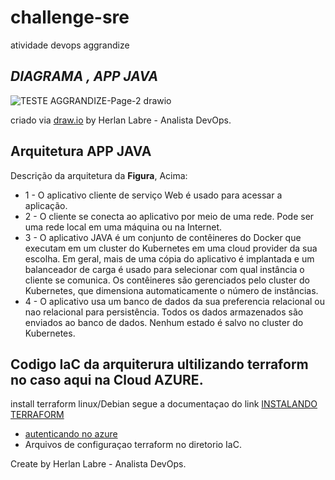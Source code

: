 # challenge-sre
atividade devops aggrandize
## _DIAGRAMA , APP JAVA_

![TESTE AGGRANDIZE-Page-2 drawio](https://user-images.githubusercontent.com/86301028/178385715-171c38ff-866b-4be7-a545-0a1b8482ccc8.png)

criado via [draw.io](https://draw.io/) by Herlan Labre - Analista DevOps.

## Arquitetura APP JAVA

Descrição da arquitetura da  **Figura**, Acima:

- 1 - O aplicativo cliente de serviço Web é usado para acessar a aplicação.
- 2 - O cliente se conecta ao aplicativo por meio de uma rede. Pode ser uma rede local em uma máquina ou na Internet.
- 3 - O aplicativo JAVA é um conjunto de contêineres do Docker que executam em um cluster do Kubernetes em uma cloud provider da sua escolha. Em geral, mais de uma cópia do aplicativo é implantada e um balanceador de carga é usado para selecionar com qual instância o cliente se comunica. Os contêineres são gerenciados pelo cluster do Kubernetes, que dimensiona automaticamente o número de instâncias.
- 4 - O aplicativo usa um banco de dados da sua preferencia relacional ou nao relacional para persistência. Todos os dados armazenados são enviados ao banco de dados. Nenhum estado é salvo no cluster do Kubernetes.

## Codigo IaC da arquiterura ultilizando terraform no caso aqui na Cloud AZURE.

install terraform linux/Debian segue a documentaçao do link
[INSTALANDO TERRAFORM ](https://learn.hashicorp.com/tutorials/terraform/install-cli)
- [autenticando no azure](https://registry.terraform.io/providers/hashicorp/azurerm/latest/docs/guides/azure_cli)
- Arquivos de configuraçao terraform no diretorio IaC.

Create by Herlan Labre - Analista DevOps.
